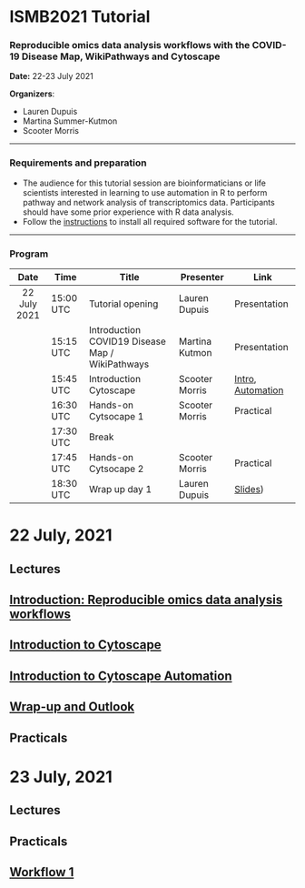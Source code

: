 # ISMB2021 Tutorial
### Reproducible omics data analysis workflows with the COVID-19 Disease Map, WikiPathways and Cytoscape

**Date:** 22-23 July 2021

**Organizers**: 
* Lauren Dupuis
* Martina Summer-Kutmon
* Scooter Morris

<hr/>

### Requirements and preparation
* The audience for this tutorial session are bioinformaticians or life scientists interested in learning to use automation in R to perform pathway and network analysis of transcriptomics data. Participants should have some prior experience with R data analysis.
* Follow the [instructions](materials/Preparation_Instructions.md) to install all required software for the tutorial.

<hr/>

### Program

| Date | Time | Title | Presenter | Link |
|:----:|------|-------|------|------|
| 22 July 2021 | 15:00 UTC | Tutorial opening | Lauren Dupuis | Presentation |
|  | 15:15 UTC | Introduction COVID19 Disease Map / WikiPathways | Martina Kutmon | Presentation |
|  | 15:45 UTC | Introduction Cytoscape  | Scooter Morris | [Intro](https://cytoscape.org/cytoscape-tutorials/presentations/intro-cytoscape-2021-ismb.html), [Automation](https://cytoscape.org/cytoscape-tutorials/presentations/intro-automation-2021-ismb.html) |
|  | 16:30 UTC | Hands-on Cytsocape 1 | Scooter Morris | Practical |
|  | 17:30 UTC | Break | |  |
|  | 17:45 UTC | Hands-on Cytsocape 2 | Scooter Morris | Practical |
|  | 18:30 UTC | Wrap up day 1 | Lauren Dupuis | [Slides](presentations/Wrap-up.pdf)) |



# 22 July, 2021
## Lectures
## [Introduction: Reproducible omics data analysis workflows](presentations/Intro.pdf)
## [Introduction to Cytoscape](https://cytoscape.org/cytoscape-tutorials/presentations/intro-cytoscape-2021-ismb.html)
## [Introduction to Cytoscape Automation](https://cytoscape.org/cytoscape-tutorials/presentations/intro-automation-2021-ismb.html)
## [Wrap-up and Outlook](presentations/Wrap-up.pdf)

## Practicals


# 23 July, 2021
## Lectures


## Practicals
## [Workflow 1](https://github.com/BIGCAT-COVID19/COVID19-NHBE-Workflow/blob/335a38afcf286b60f4222c08d00c9ba67acb781a/Workflow_PathwayNetworkAnalysis.Rmd)
